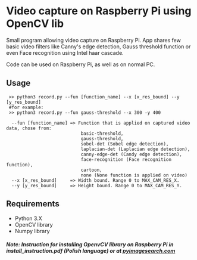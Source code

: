 # Video capture on Raspberry Pi using OpenCV lib

Small program allowing video capture on Raspberry Pi. App shares few basic video filters like Canny's edge detection,
Gauss threshold function or even Face recognition using Intel haar cascade. 

Code can be used on Raspberry Pi, as well as on normal PC.

## Usage

```
 >> python3 record.py --fun [function_name] --x [x_res_bound] --y [y_res_bound]
 #for example:
 >> python3 record.py --fun gauss-threshold --x 300 -y 400
```

```
  --fun [function_name] => Function that is applied on captured video data, chose from:
                            basic-threshold,
                            gauss-threshold,
                            sobel-det (Sobel edge detection),
                            laplacian-det (Laplacian edge detection),
                            canny-edge-det (Candy edge detection),
                            face-recognition (Face recognition function),
                            cartoon,
                            none (None function is applied on video)
  --x [x_res_bound]     => Width bound. Range 0 to MAX_CAM_RES_X.
  --y [y_res_bound]     => Height bound. Range 0 to MAX_CAM_RES_Y.
```

## Requirements
 - Python 3.X
 - OpenCV library
 - Numpy library
 
##### Note: Instruction for installing OpenvCV library on Raspberry Pi in install_instruction.pdf (Polish language) or at [pyimagesearch.com](https://www.pyimagesearch.com/2016/04/18/install-guide-raspberry-pi-3-raspbian-jessie-opencv-3/)


